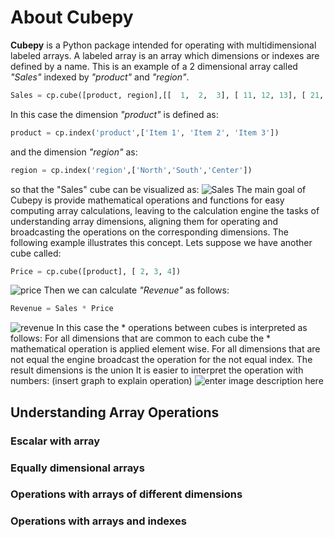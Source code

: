 # About Cubepy

**Cubepy** is a Python package intended for operating with multidimensional labeled arrays. 
A labeled array is an array which dimensions or indexes are defined by a name.
This is an example of a 2 dimensional array called *"Sales"* indexed by *"product"* and *"region"*.

```python
Sales = cp.cube([product, region],[[  1,  2,  3], [ 11, 12, 13], [ 21, 22, 23]])
```
In this case the dimension *"product"* is defined as:
```python
product = cp.index('product',['Item 1', 'Item 2', 'Item 3'])
```
and the dimension *"region"* as:
```python
region = cp.index('region',['North','South','Center'])
```
so that the "Sales" cube can be visualized as:
![Sales](http://cubepy.org/files/sales.png)
The main goal of Cubepy is provide mathematical operations and functions for easy computing array calculations, leaving to the calculation engine the tasks of understanding array dimensions, aligning them for operating and broadcasting the operations on the corresponding dimensions. The following example illustrates this concept.
Lets suppose we have another cube called:

```python
Price = cp.cube([product], [ 2, 3, 4])
```
![price](http://cubepy.org/files/price.png)
Then we can calculate *"Revenue"* as follows:

```python
Revenue = Sales * Price
```
![revenue](http://cubepy.org/files/revenue.png)
In this case the * operations between cubes is interpreted as follows:
For all dimensions that are common to each cube the * mathematical operation is applied element wise. For all dimensions that are not equal the engine broadcast the operation for the not equal index. The result dimensions is the union 
It is easier to interpret the operation with numbers:
(insert graph to explain operation)
![enter image description here](https://drive.google.com/file/d/17D-2mvTpjc4hnDPj1_M_q6OSFHzaIm4r/view?usp=sharing)
## Understanding Array Operations
### Escalar with array
### Equally dimensional arrays
### Operations with arrays of different dimensions
### Operations with arrays and indexes
<!--stackedit_data:
eyJoaXN0b3J5IjpbNjc0NjgzNzQ3LC0yMTM3NjEyNjU2LC03OT
M1OTc4MzcsMTk4MTY0OTc2NSwxNjYyNTgyMjkxLC0xNjM2NzI3
NzI0LC0zNjkzODcxMTIsLTEwNzQ2MzQ1NzYsMTI1NzU2NTkyOS
wxNDIxNjY5ODIzLDExMTk2MTM3MzcsMTQzMjAzOTY0MiwtMjMy
MzQ2MDM2LDE4NzI4Njg3MzEsMTQ2ODY2MDY3OSw2NzA3NjUyOD
YsLTE0MDg2ODM5NjEsMjgxNzY1NDQ2LC03NjUwNjc1NDUsOTI1
ODA5NTg3XX0=
-->